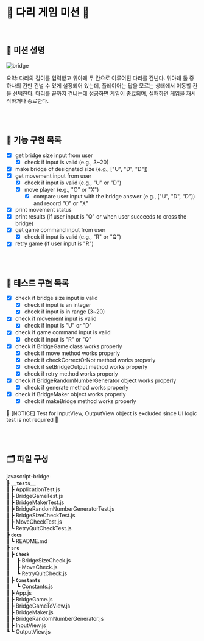 # **🌁 다리 게임 미션 🌉**

<br/>

## **🏁 미션 설명**
![bridge](https://images.fineartamerica.com/images-medium-large-5/crescent-city-connection-twin-bridges-evgeny-vasenev.jpg)

요약: 다리의 길이를 입력받고 위아래 두 칸으로 이루어진 다리를 건넌다. 위아래 둘 중 하나의 칸만 건널 수 있게 설정되어 있는데, 플레이어는 답을 모르는 상태에서 이동할 칸을 선택한다. 다리를 끝까지 건너는데 성공하면 게임이 종료되며, 실패하면 게임을 재시작하거나 종료한다.

<br/>
<br/>

## **📝 기능 구현 목록** ##
- [x] get bridge size input from user
    - [x] check if input is valid (e.g., 3~20)
- [x] make bridge of designated size (e.g., ["U", "D", "D"])
- [x] get movement input from user
    - [x] check if input is valid (e.g., "U" or "D")
    - [x] move player (e.g., "O" or "X")
        - [x] compare user input with the bridge answer (e.g., ["U", "D", "D"]) and record "O" or "X"
- [x] print movement status
- [x] print results (if user input is "Q" or when user succeeds to cross the bridge)
- [x] get game command input from user
    - [x] check if input is valid (e.g., "R" or "Q")
- [x] retry game (if user input is "R")

<br/>
<br/>

## **🧪 테스트 구현 목록** ##
- [x] check if bridge size input is valid
    - [x] check if input is an integer
    - [x] check if input is in range (3~20)
- [x] check if movement input is valid
    - [x] check if input is "U" or "D"
- [x] check if game command input is valid
    - [x] check if input is "R" or "Q"
- [x] check if BridgeGame class works properly
    - [x] check if move method works properly
    - [x] check if checkCorrectOrNot method works properly
    - [x] check if setBridgeOutput method works properly
    - [x] check if retry method works properly
- [x] check if BridgeRandomNumberGenerator object works properly
    - [x] check if generate method works properly
- [x] check if BridgeMaker object works properly
    - [x] check if makeBridge method works properly

🚨 [NOTICE] Test for InputView, OutputView object is excluded since UI logic test is not required 🚨 
    
<br/>
<br/>

## **🗂️ 파일 구성**
javascript-bridge  
┣ **`__tests__`**  
┃ ┣ ApplicationTest.js    
┃ ┣ BridgeGameTest.js   
┃ ┣ BridgeMakerTest.js  
┃ ┣ BridgeRandomNumberGeneratorTest.js  
┃ ┣ BridgeSizeCheckTest.js  
┃ ┣ MoveCheckTest.js   
┃ ┗ RetryQuitCheckTest.js  
┣ **`docs`**    
┃ ┗ README.md  
┣ **`src`**  
┃ ┣ **`Check`**  
┃ &nbsp;&nbsp;&nbsp;&nbsp;┣ BridgeSizeCheck.js  
┃ &nbsp;&nbsp;&nbsp;&nbsp;┣ MoveCheck.js  
┃ &nbsp;&nbsp;&nbsp;&nbsp;┗ RetryQuitCheck.js  
┃ ┣ **`Constants`**   
┃ &nbsp;&nbsp;&nbsp;&nbsp;┗ Constants.js  
┃ ┣ App.js  
┃ ┣ BridgeGame.js  
┃ ┣ BridgeGameToView.js  
┃ ┣ BridgeMaker.js  
┃ ┣ BridgeRandomNumberGenerator.js  
┃ ┣ InputView.js  
┗ ┗ OutputView.js
